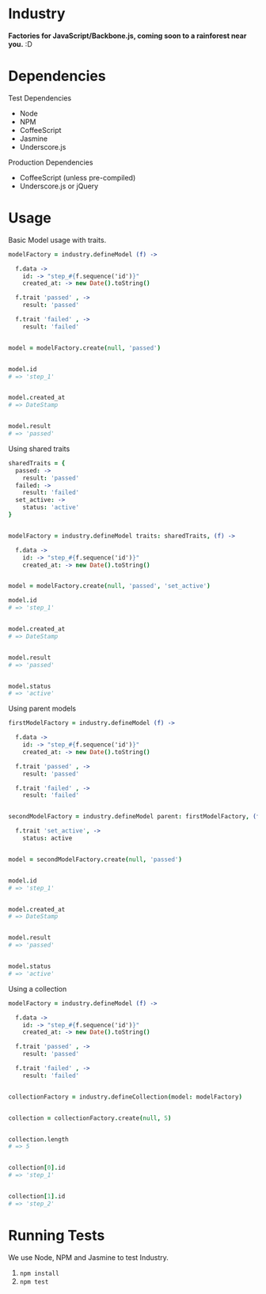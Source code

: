 # Industry

**Factories for JavaScript/Backbone.js, coming soon to a rainforest near you.** :D

# Dependencies

Test Dependencies

- Node
- NPM
- CoffeeScript
- Jasmine
- Underscore.js

Production Dependencies

- CoffeeScript (unless pre-compiled)
- Underscore.js or jQuery

# Usage

Basic Model usage with traits.

```coffeescript
modelFactory = industry.defineModel (f) ->

  f.data ->
    id: -> "step_#{f.sequence('id')}"
    created_at: -> new Date().toString()

  f.trait 'passed' , ->
    result: 'passed'

  f.trait 'failed' , ->
    result: 'failed'


model = modelFactory.create(null, 'passed')


model.id
# => 'step_1'


model.created_at
# => DateStamp


model.result
# => 'passed'
```

Using shared traits

```coffeescript
sharedTraits = {
  passed: ->
    result: 'passed'
  failed: ->
    result: 'failed'
  set_active: ->
    status: 'active'
}


modelFactory = industry.defineModel traits: sharedTraits, (f) ->

  f.data ->
    id: -> "step_#{f.sequence('id')}"
    created_at: -> new Date().toString()


model = modelFactory.create(null, 'passed', 'set_active')

model.id
# => 'step_1'


model.created_at
# => DateStamp


model.result
# => 'passed'


model.status
# => 'active'
```

Using parent models

```coffeescript
firstModelFactory = industry.defineModel (f) ->

  f.data ->
    id: -> "step_#{f.sequence('id')}"
    created_at: -> new Date().toString()

  f.trait 'passed' , ->
    result: 'passed'

  f.trait 'failed' , ->
    result: 'failed'


secondModelFactory = industry.defineModel parent: firstModelFactory, (f) ->

  f.trait 'set_active', ->
    status: active


model = secondModelFactory.create(null, 'passed')


model.id
# => 'step_1'


model.created_at
# => DateStamp


model.result
# => 'passed'


model.status
# => 'active'
```

Using a collection

```coffeescript
modelFactory = industry.defineModel (f) ->

  f.data ->
    id: -> "step_#{f.sequence('id')}"
    created_at: -> new Date().toString()

  f.trait 'passed' , ->
    result: 'passed'

  f.trait 'failed' , ->
    result: 'failed'


collectionFactory = industry.defineCollection(model: modelFactory)


collection = collectionFactory.create(null, 5)


collection.length
# => 5


collection[0].id
# => 'step_1'


collection[1].id
# => 'step_2'
```

# Running Tests

We use Node, NPM and Jasmine to test Industry.

1. `npm install`
2. `npm test`
